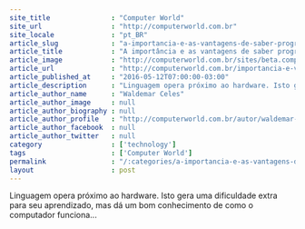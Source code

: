 ```yaml
---
site_title               : "Computer World"
site_url                 : "http://computerworld.com.br"
site_locale              : "pt_BR"
article_slug             : "a-importancia-e-as-vantagens-de-saber-programar-em-linguagem-c"
article_title            : "A importância e as vantagens de saber programar em linguagem C"
article_image            : "http://computerworld.com.br/sites/beta.computerworld.com.br/files/news_articles/c_linguagem_teclado.jpg"
article_url              : "http://computerworld.com.br/importancia-e-vantagens-de-saber-programar-em-linguagem-c"
article_published_at     : "2016-05-12T07:00:00-03:00"
article_description      : "Linguagem opera próximo ao hardware. Isto gera uma dificuldade extra para seu aprendizado, mas dá um bom conhecimento de como o computador funciona..."
article_author_name      : "Waldemar Celes"
article_author_image     : null
article_author_biography : null
article_author_profile   : "http://computerworld.com.br/autor/waldemar-celes"
article_author_facebook  : null
article_author_twitter   : null
category                 : ['technology']
tags                     : ['Computer World']
permalink                : "/:categories/a-importancia-e-as-vantagens-de-saber-programar-em-linguagem-c/"
layout                   : post
---
```


Linguagem opera próximo ao hardware. Isto gera uma dificuldade extra para seu aprendizado, mas dá um bom conhecimento de como o computador funciona...
